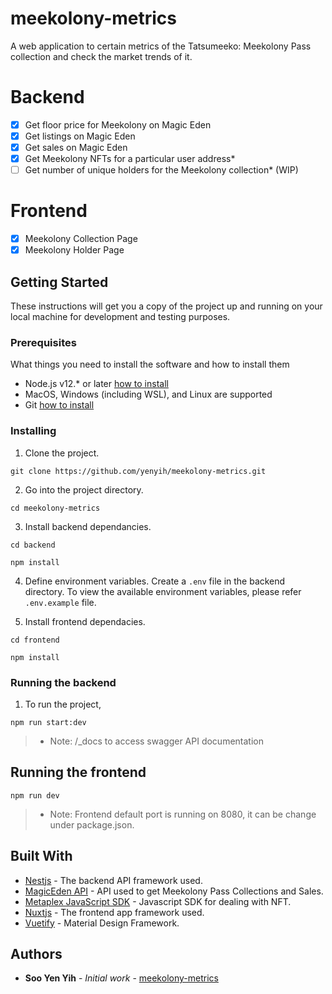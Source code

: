 # meekolony-metrics

A web application to certain metrics of the Tatsumeeko: Meekolony Pass collection and check the market trends of it.

# Backend
- [x] Get floor price for Meekolony on Magic Eden
- [x] Get listings on Magic Eden
- [x] Get sales on Magic Eden
- [x] Get Meekolony NFTs for a particular user address*
- [ ] Get number of unique holders for the Meekolony collection* (WIP)

# Frontend
- [x] Meekolony Collection Page
- [x] Meekolony Holder Page

## Getting Started

These instructions will get you a copy of the project up and running on your local machine for development and testing purposes.

### Prerequisites

What things you need to install the software and how to install them

- Node.js v12.* or later [how to install](https://nodejs.org/en/)
- MacOS, Windows (including WSL), and Linux are supported
- Git [how to install](https://git-scm.com/)

### Installing

1. Clone the project.

```
git clone https://github.com/yenyih/meekolony-metrics.git
```

2. Go into the project directory.

```
cd meekolony-metrics
```

3. Install backend dependancies.

```
cd backend

npm install
```

4. Define environment variables.
Create a `.env` file in the backend directory. To view the available environment variables, please refer `.env.example` file.

5. Install frontend dependacies.

```
cd frontend

npm install
```

### Running the backend

1. To run the project,

```
npm run start:dev
```

> * Note: /_docs to access swagger API documentation

## Running the frontend

```
npm run dev
```

> * Note: Frontend default port is running on 8080, it can be change under package.json.

## Built With

* [Nestjs](https://nestjs.com/) - The backend API framework used.
* [MagicEden API](https://api.magiceden.dev/) - API used to get Meekolony Pass Collections and Sales.
* [Metaplex JavaScript SDK](https://github.com/metaplex-foundation/js#readme) - Javascript SDK for dealing with NFT.
* [Nuxtjs](https://nuxtjs.org/) - The frontend app framework used.
* [Vuetify](https://vuetifyjs.com/en/) - Material Design Framework.

## Authors

* **Soo Yen Yih** - *Initial work* - [meekolony-metrics](https://github.com/yenyih)

